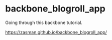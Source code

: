 # backbone_blogroll_app
Going through this backbone tutorial.

https://zasman.github.io/backbone_blogroll_app/
